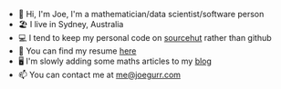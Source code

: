 - 👋 Hi, I'm Joe, I'm a mathematician/data scientist/software person
- 🏖️ I live in Sydney, Australia
- 💻 I tend to keep my personal code on [sourcehut](https://git.sr.ht/~joegurr) rather than github
- 📖 You can find my resume [here](https://github.com/joegurr/resume/blob/main/resume.pdf)
- 🖥️ I'm slowly adding some maths articles to my [blog](https://joegurr.com/)
- 📫 You can contact me at me@joegurr.com
